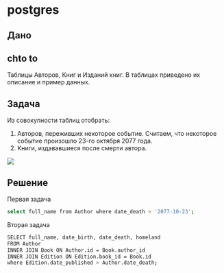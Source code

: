 # postgres
## Дано
## chto to

Таблицы Авторов, Книг и Изданий книг. В таблицах приведено
их описание и пример данных.

## Задача

Из совокупности таблиц отобрать:
1. Авторов, переживших некоторое событие. Считаем, что некоторое событие произошло 23-го октября 2077 года.
2. Книги, издававшиеся после смерти автора.

![](https://i.ibb.co/c1hcm9B/image.png)

## Решение

Первая задача
```sh
select full_name from Author where date_death > '2077-10-23';
```
Вторая задача

```sh
SELECT full_name, date_birth, date_death, homeland
FROM Author 
INNER JOIN Book ON Author.id = Book.author_id
INNER JOIN Edition ON Edition.book_id = Book.id
where Edition.date_published > Author.date_death;
```
